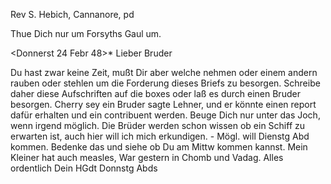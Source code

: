 Rev S. Hebich, Cannanore, pd

Thue Dich nur um Forsyths Gaul um.

 <Donnerst 24 Febr 48>*
Lieber Bruder

Du hast zwar keine Zeit, mußt Dir aber welche nehmen oder einem andern rauben oder stehlen um die Forderung dieses Briefs zu besorgen. Schreibe daher diese Aufschriften auf die boxes oder laß es durch einen Bruder besorgen. Cherry sey ein Bruder sagte Lehner, und er könnte einen report dafür erhalten und ein contribuent werden. Beuge Dich nur unter das Joch, wenn irgend möglich. Die Brüder werden schon wissen ob ein Schiff zu erwarten ist, auch hier will ich mich erkundigen. - Mögl. will Dienstg Abd kommen. Bedenke das und siehe ob Du am Mittw kommen kannst. Mein Kleiner hat auch measles, War gestern in Chomb und Vadag. Alles ordentlich
 Dein
 HGdt
Donnstg Abds

